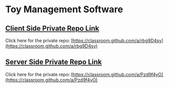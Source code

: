 # Toy Management Software
## [Client Side Private Repo Link](https://classroom.github.com/a/rbg9D4sy)
Click here for the private repo: [https://classroom.github.com/a/rbg9D4sy](https://classroom.github.com/a/rbg9D4sy)



## [Server Side Private Repo Link](https://classroom.github.com/a/Pzd9f4yO)
Click here for the private repo: [https://classroom.github.com/a/Pzd9f4yO](https://classroom.github.com/a/Pzd9f4yO)

